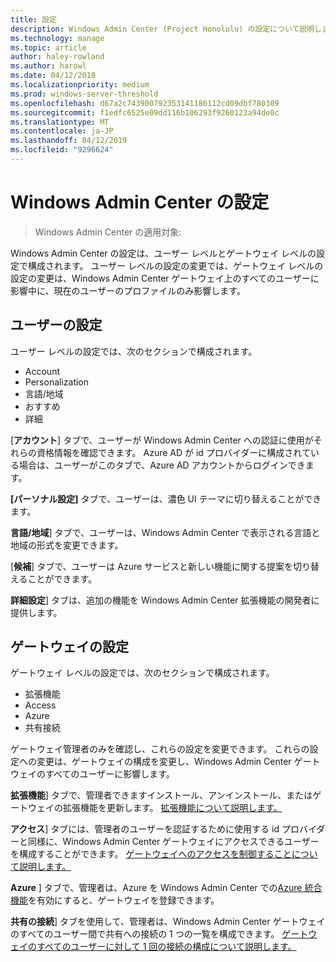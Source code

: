 ```yaml
---
title: 設定
description: Windows Admin Center (Project Honolulu) の設定について説明します。 ユーザーの設定では、ユーザーがその言語/地域およびその他の設定を変更できるようにします。 ゲートウェイの設定では、管理者は、ゲートウェイを構成することができます。
ms.technology: manage
ms.topic: article
author: haley-rowland
ms.author: harowl
ms.date: 04/12/2018
ms.localizationpriority: medium
ms.prod: windows-server-threshold
ms.openlocfilehash: d67a2c743900792353141186112cd09dbf780309
ms.sourcegitcommit: f1edfc6525e09dd116b106293f9260123a94de0c
ms.translationtype: MT
ms.contentlocale: ja-JP
ms.lasthandoff: 04/12/2019
ms.locfileid: "9296624"
---
```

# Windows Admin Center の設定

> Windows Admin Center の適用対象:

Windows Admin Center の設定は、ユーザー レベルとゲートウェイ レベルの設定で構成されます。 ユーザー レベルの設定の変更では、ゲートウェイ レベルの設定の変更は、Windows Admin Center ゲートウェイ上のすべてのユーザーに影響中に、現在のユーザーのプロファイルのみ影響します。

## ユーザーの設定

ユーザー レベルの設定では、次のセクションで構成されます。

- Account
- Personalization
- 言語/地域
- おすすめ
- 詳細

[**アカウント**] タブで、ユーザーが Windows Admin Center への認証に使用がそれらの資格情報を確認できます。 Azure AD が id プロバイダーに構成されている場合は、ユーザーがこのタブで、Azure AD アカウントからログインできます。

**[パーソナル設定]** タブで、ユーザーは、濃色 UI テーマに切り替えることができます。

**言語/地域**] タブで、ユーザーは、Windows Admin Center で表示される言語と地域の形式を変更できます。

[**候補**] タブで、ユーザーは Azure サービスと新しい機能に関する提案を切り替えることができます。

**詳細設定**] タブは、追加の機能を Windows Admin Center 拡張機能の開発者に提供します。

## ゲートウェイの設定

ゲートウェイ レベルの設定では、次のセクションで構成されます。

- 拡張機能
- Access
- Azure
- 共有接続

ゲートウェイ管理者のみを確認し、これらの設定を変更できます。 これらの設定への変更は、ゲートウェイの構成を変更し、Windows Admin Center ゲートウェイのすべてのユーザーに影響します。

**拡張機能**] タブで、管理者できますインストール、アンインストール、またはゲートウェイの拡張機能を更新します。 [拡張機能について説明します。](using-extensions.md)

**アクセス**] タブには、管理者のユーザーを認証するために使用する id プロバイダーと同様に、Windows Admin Center ゲートウェイにアクセスできるユーザーを構成することができます。 [ゲートウェイへのアクセスを制御することについて説明します。](user-access-control.md)

**Azure** ] タブで、管理者は、Azure を Windows Admin Center での[Azure 統合機能](azure-integration.md)を有効にすると、ゲートウェイを登録できます。

**共有の接続**] タブを使用して、管理者は、Windows Admin Center ゲートウェイのすべてのユーザー間で共有への接続の 1 つの一覧を構成できます。 [ゲートウェイのすべてのユーザーに対して 1 回の接続の構成について説明します。](shared-connections.md)